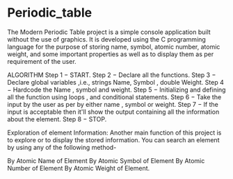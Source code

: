# Periodic_table

The Modern Periodic Table project is a simple console application built without the use of graphics. It is developed using the C programming language for the purpose of storing name, symbol, atomic number, atomic weight, and some important properties as well as to display them as per requirement of the user.

ALGORITHM Step 1 − START. Step 2 − Declare all the functions. Step 3 − Declare global variables ,i.e., strings Name, Symbol , double Weight. Step 4 − Hardcode the Name , symbol and weight. Step 5 − Initializing and defining all the function using loops , and conditional statements. Step 6 − Take the input by the user as per by either name , symbol or weight. Step 7 − If the input is acceptable then it'll show the output containing all the information about the element. Step 8 − STOP.

Exploration of element Information: Another main function of this project is to explore or to display the stored information. You can search an element by using any of the following method-

By Atomic Name of Element By Atomic Symbol of Element By Atomic Number of Element By Atomic Weight of Element.
